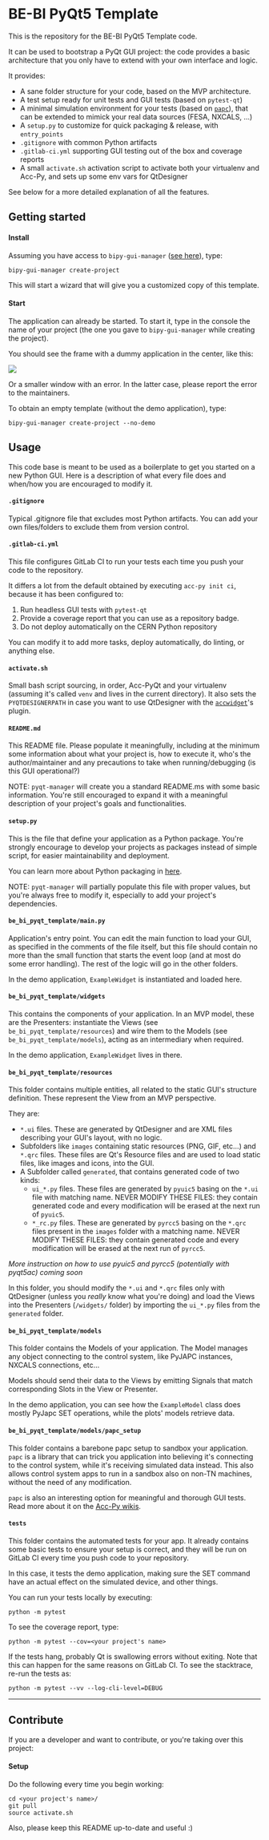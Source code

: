 # BE-BI PyQt5 Template

This is the repository for the BE-BI PyQt5 Template code.

It can be used to bootstrap a PyQt GUI project: the code provides a basic
architecture that you only have to extend with your own interface and logic. 

It provides:
- A sane folder structure for your code, based on the MVP architecture.
- A test setup ready for unit tests and GUI tests (based on `pytest-qt`)
- A minimal simulation environment for your tests (based on 
[`papc`](https://gitlab.cern.ch/pelson/papc)), 
that can be extended to mimick your real data sources (FESA, NXCALS, ...)
- A `setup.py` to customize for quick packaging & release, with `entry_points`
- `.gitignore` with common Python artifacts
- `.gitlab-ci.yml` supporting GUI testing out of the box and coverage reports
- A small `activate.sh` activation script to activate both your virtualenv and Acc-Py, and
sets up some env vars for QtDesigner

See below for a more detailed explanation of all the features.

## Getting started

#### Install
Assuming you have access to `bipy-gui-manager` ([see here](https://gitlab.cern.ch/bisw-python/bipy-gui-manager)),
type:
```
bipy-gui-manager create-project
```
This will start a wizard that will give you a customized copy of this template.

#### Start
The application can already be started. To start it, type in the console the name of your project
(the one you gave to `bipy-gui-manager` while creating the project).

You should see the frame with a dummy application in the center, like this:

![](images/pyqt-template.png)

Or a smaller window with an error. In the latter case, please report the error 
to the maintainers.

To obtain an empty template (without the demo application), type:
```
bipy-gui-manager create-project --no-demo
```

## Usage
This code base is meant to be used as a boilerplate to get you started on a new Python GUI.
Here is a description of what every file does and when/how you are encouraged to modify it.

#### `.gitignore`
Typical .gitignore file that excludes most Python artifacts. You can add your
own files/folders to exclude them from version control.

#### `.gitlab-ci.yml`
This file configures GitLab CI to run your tests each time you push your code
to the repository.

It differs a lot from the default obtained by executing 
`acc-py init ci`, because it has been configured to:

1. Run headless GUI tests with `pytest-qt`
2. Provide a coverage report that you can use as a repository badge.
3. Do not deploy automatically on the CERN Python repository 

You can  modify it to add more tasks, deploy automatically, do linting,
or anything else.

#### `activate.sh`
Small bash script sourcing, in order, Acc-PyQt and your virtualenv (assuming 
it's called `venv` and lives in the current directory). It also sets the 
`PYQTDESIGNERPATH` in case you want to use QtDesigner with the 
[`accwidget`](https://gitlab.cern.ch/acc-co/accsoft/gui/accsoft-gui-pyqt-widgets)'s
plugin.

#### `README.md`
This README file. Please populate it meaningfully, including at the minimum some
information about what your project is, how to execute it, who's 
the author/maintainer and any precautions to take when running/debugging 
(is this GUI operational?)

NOTE: `pyqt-manager` will create you a standard README.ms with some basic information.
You're still encouraged to expand it with a meaningful description of your project's
goals and functionalities.

#### `setup.py`
This is the file that define your application as a Python package. You're 
strongly encourage to develop your projects as packages instead of simple
script, for easier maintainability and deployment.

You can learn more about Python packaging in 
[here](https://packaging.python.org/).

NOTE: `pyqt-manager` will partially populate this file with proper values,
but you're always free to modify it, especially to add your project's dependencies.

#### `be_bi_pyqt_template/main.py`
Application's entry point. You can edit the main function to load your GUI, 
as specified in the comments of the file itself, but this file should contain 
no more than the small function that starts the event loop (and at most do
some error handling). The rest of the logic will go in the other folders.

In the demo application, `ExampleWidget` is instantiated and loaded here.

#### `be_bi_pyqt_template/widgets`
This contains the components of your application. In an MVP model, these are 
the Presenters: instantiate the Views (see `be_bi_pyqt_template/resources`)
and wire them to the Models (see `be_bi_pyqt_template/models`),
acting as an intermediary when required.

In the demo application, `ExampleWidget` lives in there.

#### `be_bi_pyqt_template/resources`
This folder contains multiple entities, all related to the static GUI's
structure definition. These represent the View from an MVP perspective. 

They are:

- `*.ui` files. These are generated by QtDesigner and are XML files describing 
your GUI's layout, with no logic.
- Subfolders like `images` containing static resources (PNG, GIF, etc...) 
and `*.qrc` files. These files are Qt's Resource files and are used to load 
static files, like images and icons, into the GUI.
- A Subfolder called `generated`, that contains generated code of two kinds:
    - `ui_*.py` files. These files are generated by `pyuic5` basing on the `*.ui`
file with matching name. NEVER MODIFY THESE FILES: they contain generated
code and every modification will be erased at the next run of `pyuic5`.
    - `*_rc.py` files. These are generated by `pyrcc5` basing on the `*.qrc` files
present in the `images` folder with a matching name. NEVER MODIFY THESE FILES: 
they contain generated code and every modification will be erased at the next
run of `pyrcc5`.

_More instruction on how to use pyuic5 and pyrcc5 (potentially with pyqt5ac) coming soon_

In this folder, you should modify the `*.ui` and `*.qrc` files only with 
QtDesigner (unless you *really* know what you're doing) and load the Views 
into the Presenters (`/widgets/` folder) by importing the `ui_*.py` files from
the `generated` folder.

#### `be_bi_pyqt_template/models`
This folder contains the Models of your application. The Model manages any 
object connecting to the control system, like PyJAPC instances, 
NXCALS connections, etc...

Models should send their data to the Views by emitting Signals that match
corresponding Slots in the View or Presenter.

In the demo application, you can see how the `ExampleModel` class does mostly
PyJapc SET operations, while the plots' models retrieve data.

#### `be_bi_pyqt_template/models/papc_setup`
This folder contains a barebone papc setup to sandbox your application. `papc`
is a library that can trick you application into believing it's connecting to
the control system, while it's receiving simulated data instead. This also
allows control system apps to run in a sandbox also on non-TN machines, without
the need of any modification.

`papc` is also an interesting option for meaningful and thorough GUI tests. Read
more about it on the 
[Acc-Py wikis](https://wikis.cern.ch/display/ACCPY/papc+-+a+pure+Python+PyJapc+offline+simulator).

#### `tests`
This folder contains the automated tests for your app. It already contains some
basic tests to ensure your setup is correct, and they will be run on GitLab CI
every time you push code to your repository. 

In this case, it tests the demo application, making sure the SET command
have an actual effect on the simulated device, and other things.

You can run your tests locally by executing:
```
python -m pytest
```

To see the coverage report, type:
```
python -m pytest --cov=<your project's name>
```

If the tests hang, probably Qt is swallowing errors without exiting. Note that
this can happen for the same reasons on GitLab CI. To see the stacktrace,
re-run the tests as:
```
python -m pytest --vv --log-cli-level=DEBUG
```

-------------------------------

## Contribute
If you are a developer and want to contribute, or you're taking over this project:

#### Setup
Do the following every time you begin working:
```
cd <your project's name>/
git pull
source activate.sh
```

Also, please keep this README up-to-date and useful :)
